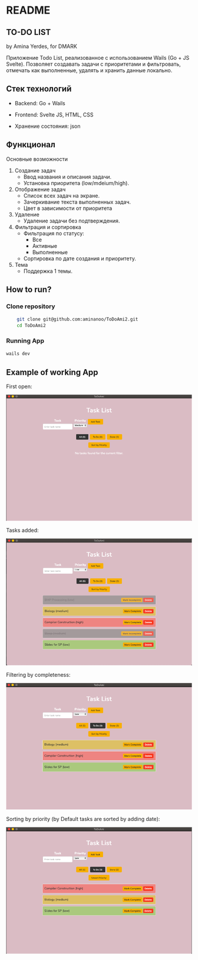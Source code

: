 # README
## TO-DO LIST
by Amina Yerdes, for DMARK

Приложение Todo List, реализованное с использованием Wails (Go + JS Svelte). Позволяет создавать задачи с приоритетами и фильтровать, отмечать как выполненные, удалять и хранить данные локально.

## Стек технологий

- Backend: Go + Wails

- Frontend: Svelte JS, HTML, CSS

- Хранение состояния: json

##  Функционал
Основные возможности
1. Создание задач
    - Ввод названия и описания задачи.
    - Установка приоритета (low/mdeium/high).
2. Отображение задач
    - Список всех задач на экране.
    - Зачеркивание текста выполненных задач.
    - Цвет в зависимости от приоритета
4. Удаление
    - Удаление задачи без подтверждения.
5. Фильтрация и сортировка
    - Фильтрация по статусу:
        - Все
        - Активные
        - Выполненные
    - Сортировка по дате создания и приоритету.
6. Тема
    - Поддержка 1 темы.
## How to run?
### Clone repository
```bash
    git clone git@github.com:aminanoo/ToDoAmi2.git
    cd ToDoAmi2
```

### Running App

```bash
wails dev
```

## Example of working App
First open:

<img src="./img/pic1.png">

Tasks added:

<img src="./img/pic2.png">

Filtering by completeness:

<img src="./img/pic3.png">

Sorting by priority (by Default tasks are sorted by adding date): 

<img src="./img/pic4.png">